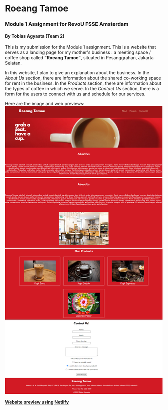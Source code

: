 # Roeang Tamoe
### Module 1 Assignment for RevoU FSSE Amsterdam
#### By Tobias Agyasta (Team 2)

This is my submission for the Module 1 assignment. This is a website that serves as a landing page for my mother's business : a meeting space / coffee shop called **"Roeang Tamoe"**, situated in Pesanggrahan, Jakarta Selatan.

In this website, I plan to give an explanation about the business. In the *About Us* section, there are information about the shared co-working space for rent in the business. In the *Products* section, there are information about the types of coffee in which we serve. In the *Contact Us* section, there is a form for the users to connect with us and schedule for our services.

Here are the image and web previews:  
![Image 1](assets/images/readme/roeang_tamoe1.png)
![Image 1](assets/images/readme/roeang_tamoe2.png)
![Image 1](assets/images/readme/roeang_tamoe3.png)
![Image 1](assets/images/readme/roeang_tamoe4.png)

[**Website preview using Netlify**](https://roeang-tamoe.netlify.app/)

